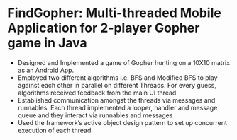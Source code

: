 # FindGopher: Multi-threaded Mobile Application for 2-player Gopher game in Java
- Designed and Implemented a game of Gopher hunting on a 10X10 matrix as an Android App. 
- Employed two different algorithms i.e. BFS and Modified BFS to play against each other in parallel on different Threads. For every guess, algorithms received feedback from the main UI thread 
- Established communication amongst the threads via messages and runnables. Each thread implemented a looper, handler and message queue and they interact via runnables and messages
- Used the framework’s active object design pattern to set up concurrent execution of each thread.


